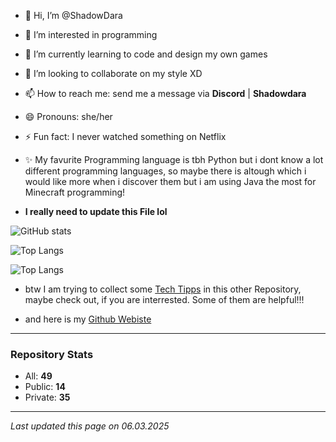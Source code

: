 <!---
ShadowDara/ShadowDara is a ✨ special ✨ repository because its `README.md` (this file) appears on your GitHub profile.
You can click the Preview link to take a look at your changes.
--->

- 👋 Hi, I’m @ShadowDara
- 👀 I’m interested in programming
- 🌱 I’m currently learning to code and design my own games
- 💞️ I’m looking to collaborate on my style XD
- 📫 How to reach me: send me a message via **Discord** | **Shadowdara**
- 😄 Pronouns: she/her
- ⚡ Fun fact: I never watched something on Netflix
- ✨ My favurite Programming language is tbh Python but i dont know a lot different programming languages, so maybe there is altough which i would like more when i discover them but i am using Java the most for Minecraft programming!

- **I really need to update this File lol**

![GitHub stats](https://github-readme-stats.vercel.app/api?username=Shadowdara&theme=radical)

![Top Langs](https://github-readme-stats.vercel.app/api/top-langs/?username=Shadowdara&theme=radical)

<!-- 

![Top Time](https://github-readme-stats.vercel.app/api/wakatime?username=Shadowdara&theme=radical)

-->

![Top Langs](https://github-readme-stats.vercel.app/api/top-langs/?username=Shadowdara&layout=compact&theme=radical)



- btw I am trying to collect some [Tech Tipps](https://github.com/ShadowDara/Tech-Stuff) in this other Repository, maybe check out, if you are interrested. Some of them are helpful!!!

- and here is my [Github Webiste](https://shadowdara.github.io)

---

### Repository Stats

- All: **49**
- Public: **14**
- Private: **35**

---

*Last updated this page on 06.03.2025*
